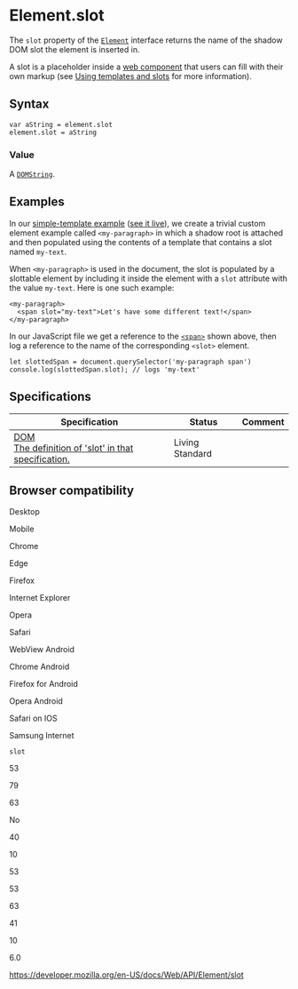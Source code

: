 # Element.slot

The `slot` property of the [`Element`](../element) interface returns the name of the shadow DOM slot the element is inserted in.

A slot is a placeholder inside a [web component](https://developer.mozilla.org/en-US/docs/Web/Web_Components) that users can fill with their own markup (see [Using templates and slots](https://developer.mozilla.org/en-US/docs/Web/Web_Components/Using_templates_and_slots) for more information).

## Syntax

    var aString = element.slot
    element.slot = aString

### Value

A [`DOMString`](../domstring).

## Examples

In our [simple-template example](https://github.com/mdn/web-components-examples/tree/master/simple-template) ([see it live](https://mdn.github.io/web-components-examples/simple-template/)), we create a trivial custom element example called `<my-paragraph>` in which a shadow root is attached and then populated using the contents of a template that contains a slot named `my-text`.

When `<my-paragraph>` is used in the document, the slot is populated by a slottable element by including it inside the element with a `slot` attribute with the value `my-text`. Here is one such example:

    <my-paragraph>
      <span slot="my-text">Let's have some different text!</span>
    </my-paragraph>

In our JavaScript file we get a reference to the [`<span>`](https://developer.mozilla.org/en-US/docs/Web/HTML/Element/span) shown above, then log a reference to the name of the corresponding `<slot>` element.

    let slottedSpan = document.querySelector('my-paragraph span')
    console.log(slottedSpan.slot); // logs 'my-text'

## Specifications

<table><thead><tr class="header"><th>Specification</th><th>Status</th><th>Comment</th></tr></thead><tbody><tr class="odd"><td><a href="https://dom.spec.whatwg.org/#dom-element-slot">DOM<br />
<span class="small">The definition of 'slot' in that specification.</span></a></td><td><span class="spec-living">Living Standard</span></td><td></td></tr></tbody></table>

## Browser compatibility

Desktop

Mobile

Chrome

Edge

Firefox

Internet Explorer

Opera

Safari

WebView Android

Chrome Android

Firefox for Android

Opera Android

Safari on IOS

Samsung Internet

`slot`

53

79

63

No

40

10

53

53

63

41

10

6.0

<a href="https://developer.mozilla.org/en-US/docs/Web/API/Element/slot" class="_attribution-link">https://developer.mozilla.org/en-US/docs/Web/API/Element/slot</a>
